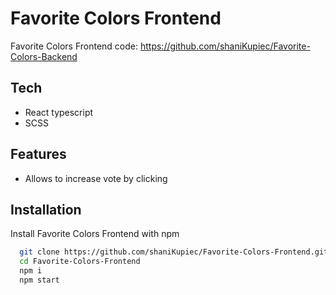 
# Favorite Colors Frontend

Favorite Colors
Frontend code: https://github.com/shaniKupiec/Favorite-Colors-Backend

## Tech
- React typescript
- SCSS

## Features
- Allows to increase  vote by clicking


## Installation

Install Favorite Colors Frontend with npm

```bash
  git clone https://github.com/shaniKupiec/Favorite-Colors-Frontend.git
  cd Favorite-Colors-Frontend
  npm i
  npm start
```
